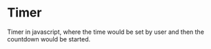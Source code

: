 # Timer
Timer in javascript, where the time would be set by user and then the countdown would be started. 
